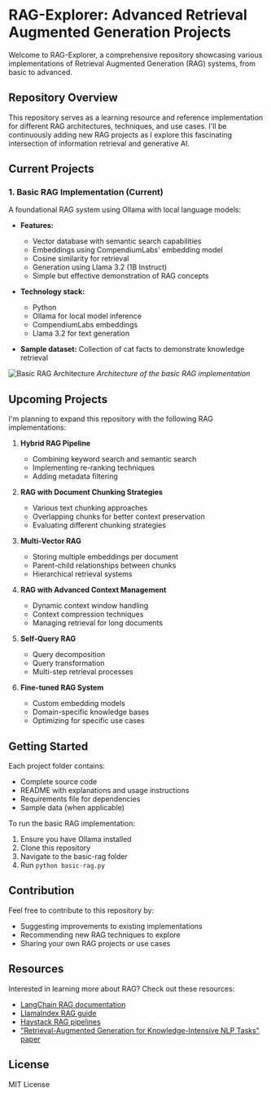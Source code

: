 # RAG-Explorer: Advanced Retrieval Augmented Generation Projects

Welcome to RAG-Explorer, a comprehensive repository showcasing various implementations of Retrieval Augmented Generation (RAG) systems, from basic to advanced.

## Repository Overview

This repository serves as a learning resource and reference implementation for different RAG architectures, techniques, and use cases. I'll be continuously adding new RAG projects as I explore this fascinating intersection of information retrieval and generative AI.

## Current Projects

### 1. Basic RAG Implementation (Current)

A foundational RAG system using Ollama with local language models:

- **Features:**
  - Vector database with semantic search capabilities
  - Embeddings using CompendiumLabs' embedding model
  - Cosine similarity for retrieval
  - Generation using Llama 3.2 (1B Instruct)
  - Simple but effective demonstration of RAG concepts

- **Technology stack:**
  - Python
  - Ollama for local model inference
  - CompendiumLabs embeddings
  - Llama 3.2 for text generation

- **Sample dataset:** Collection of cat facts to demonstrate knowledge retrieval

![Basic RAG Architecture](images/rag_architecture.svg)
*Architecture of the basic RAG implementation*

## Upcoming Projects

I'm planning to expand this repository with the following RAG implementations:

1. **Hybrid RAG Pipeline**
   - Combining keyword search and semantic search
   - Implementing re-ranking techniques
   - Adding metadata filtering

2. **RAG with Document Chunking Strategies**
   - Various text chunking approaches
   - Overlapping chunks for better context preservation
   - Evaluating different chunking strategies

3. **Multi-Vector RAG**
   - Storing multiple embeddings per document
   - Parent-child relationships between chunks
   - Hierarchical retrieval systems

4. **RAG with Advanced Context Management**
   - Dynamic context window handling
   - Context compression techniques
   - Managing retrieval for long documents

5. **Self-Query RAG**
   - Query decomposition
   - Query transformation
   - Multi-step retrieval processes

6. **Fine-tuned RAG System**
   - Custom embedding models
   - Domain-specific knowledge bases
   - Optimizing for specific use cases

## Getting Started

Each project folder contains:
- Complete source code
- README with explanations and usage instructions
- Requirements file for dependencies
- Sample data (when applicable)

To run the basic RAG implementation:

1. Ensure you have Ollama installed
2. Clone this repository
3. Navigate to the basic-rag folder
4. Run `python basic-rag.py`

## Contribution

Feel free to contribute to this repository by:
- Suggesting improvements to existing implementations
- Recommending new RAG techniques to explore
- Sharing your own RAG projects or use cases

## Resources

Interested in learning more about RAG? Check out these resources:
- [LangChain RAG documentation](https://python.langchain.com/docs/modules/data_connection/)
- [LlamaIndex RAG guide](https://docs.llamaindex.ai/en/stable/getting_started/concepts.html)
- [Haystack RAG pipelines](https://haystack.deepset.ai/tutorials/25_rag)
- ["Retrieval-Augmented Generation for Knowledge-Intensive NLP Tasks" paper](https://arxiv.org/abs/2005.11401)

## License

MIT License
